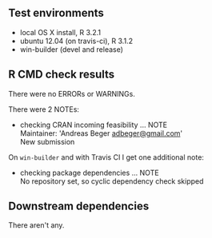 ## Test environments
* local OS X install, R 3.2.1
* ubuntu 12.04 (on travis-ci), R 3.1.2
* win-builder (devel and release)

## R CMD check results

There were no ERRORs or WARNINGs. 

There were 2 NOTEs:

* checking CRAN incoming feasibility ... NOTE <br>
Maintainer: 'Andreas Beger <adbeger@gmail.com>' <br>
New submission

On `win-builder` and with Travis CI I get one additional note:

* checking package dependencies ... NOTE <br>
  No repository set, so cyclic dependency check skipped

## Downstream dependencies

There aren't any.
